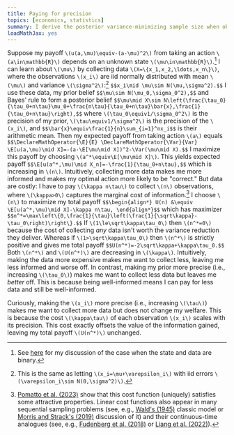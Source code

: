 ```yaml
---
title: Paying for precision
topics: [economics, statistics]
summary: I derive the posterior variance-minimizing sample size when observations have constant marginal cost.
loadMathJax: yes
---
```


Suppose my payoff `\(u(a,\mu)\equiv-(a-\mu)^2\)` from taking an action `\(a\in\mathbb{R}\)` depends on an unknown state `\(\mu\in\mathbb{R}\)`.[^binary]
I can learn about `\(\mu\)` by collecting data `\(X=\{x_1,x_2,\ldots,x_n\}\)`, where the observations `\(x_i\)` are iid normally distributed with mean `\(\mu\)` and variance `\(\sigma^2\)`:[^errors]
`$$x_i\mid \mu\sim N(\mu,\sigma^2).$$`
I use these data, my prior belief
`$$\mu\sim N(\mu_0,\sigma_0^2),$$`
and Bayes' rule to form a posterior belief
`$$\mu\mid X\sim N\left(\frac{\tau_0}{\tau_0+n\tau}\mu_0+\frac{n\tau}{\tau_0+n\tau}\bar{x},\frac{1}{\tau_0+n\tau}\right),$$`
where `\(\tau_0\equiv1/\sigma_0^2\)` is the precision of my prior, `\(\tau\equiv1/\sigma^2\)` is the precision of the `\(x_i\)`, and
`$$\bar{x}\equiv\frac{1}{n}\sum_{i=1}^nx_i$$`
is their arithmetic mean.
Then my expected payoff from taking action `\(a\)` equals
`$$\DeclareMathOperator{\E}{E}
\DeclareMathOperator{\Var}{Var}
\E[u(a,\mu)\mid X]=-(a-\E[\mu\mid X])^2-\Var(\mu\mid X).$$`
I maximize this payoff by choosing `\(a^*\equiv\E[\mu\mid X]\)`.
This yields expected payoff
`$$\E[u(a^*,\mu)\mid X_n]=-\frac{1}{\tau_0+n\tau},$$`
which is increasing in `\(n\)`.
Intuitively, collecting more data makes me more informed and makes my optimal action more likely to be "correct."
But data are costly: I have to pay `\(\kappa n\tau\)` to collect `\(n\)` observations, where `\(\kappa>0\)` captures the marginal cost of information.[^specification]
I choose `\(n\)` to maximize my total payoff
`$$\begin{align*}
U(n)
&\equiv \E[u(a^*,\mu)\mid X]-\kappa n\tau,
\end{align*}$$`
which has maximizer
`$$n^*=\max\left\{0,\frac{1}{\tau}\left(\frac{1}{\sqrt\kappa}-\tau_0\right)\right\}.$$`
If `\(1\le\sqrt\kappa\tau_0\)` then `\(n^*=0\)` because the cost of collecting *any* data isn't worth the variance reduction they deliver.
Whereas if `\(1>\sqrt\kappa\tau_0\)` then `\(n^*\)` is strictly positive and gives me total payoff
`$$U(n^*)=-2\sqrt\kappa+\kappa\tau_0.$$`
Both `\(n^*\)` and `\(U(n^*)\)` are decreasing in `\(\kappa\)`.
Intuitively, making the data more expensive makes me want to collect less, leaving me less informed and worse off.
In contrast, making my prior more precise (i.e., increasing `\(\tau_0\)`) makes me want to collect less data but leaves me *better* off.
This is because being well-informed means I can pay for less data and still be well-informed.

[^binary]: See [here](/blog/paying-truth/) for my discussion of the case when the state and data are binary.

Curiously, making the `\(x_i\)` more precise (i.e., increasing `\(\tau\)`) makes me want to collect more data but does not change my welfare.
This is because the cost `\(\kappa\tau\)` of each observation `\(x_i\)` scales with its precision.
This cost exactly offsets the value of the information gained, leaving my total payoff `\(U(n^*)\)` unchanged.

[^errors]: This is the same as letting `\(x_i=\mu+\varepsilon_i\)` with iid errors `\(\varepsilon_i\sim N(0,\sigma^2)\)`.

[^specification]: [Pomatto et al. (2023)](https://doi.org/10.1257/aer.20190185) show that this cost function (uniquely) satisfies some attractive properties.
Linear cost functions also appear in many sequential sampling problems (see, e.g., [Wald's (1945)](https://doi.org/10.1214/aoms/1177731118) classic model or [Morris and Strack's (2019)](https://dx.doi.org/10.2139/ssrn.2991567) discussion of it) and their continuous-time analogues (see, e.g.,  [Fudenberg et al. (2018)](https://doi.org/10.1257/aer.20150742) or [Liang et al. (2022)](https://doi.org/10.3982/ECTA18324)).
